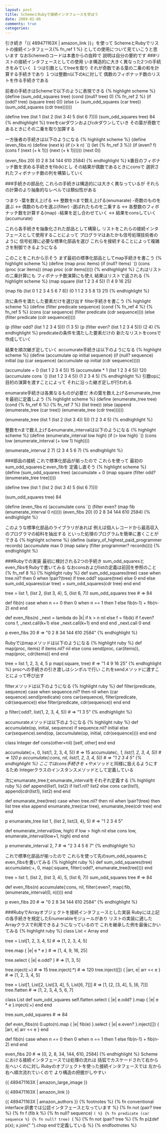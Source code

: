 ```yaml
---
layout: post
title: SchemeとRubyで接続インタフェースを学ぼう
date: 2009-02-06
comments: true
categories:
---
```



引き続き「{{ 489471163X | amazon_link }}」を使って
SchemeとRubyでリストの接続インタフェース{% fn_ref 1 %}
としての使用について見ていこうと思います
なおSchemeのコードは本書からの抜粋で
説明は自分の要約です
###リストの接続インタフェースとしての使用
いま構造的に大きく異なった2つの手続きをみていく
１つは引数としてtreeを取り
それが奇数である葉の二乗の和を計算する手続きであり
１つは整数n以下のkに対して
偶数のフィボナッチ数のリストを作る手続きである

前者の手続きはSchemeで以下のように表現できる
{% highlight scheme %}
 (define (sum_odd_squares tree)
       (cond ((null? tree) 0)
                  {% fn_ref 2 %}
                       (if (odd? tree) (square tree) 0))
                  (else (+ (sum_odd_squares (car tree))
                                 (sum_odd_squares (cdr tree))))))
 
 (define tree (list 1 (list 2 (list 3 4) 5 (list 6 7))))
 (sum_odd_squares tree)
 84
{% endhighlight %}
treeをcarダウンおよびcdrダウンしていき
その葉が奇数であるときにその二乗を取り加算する

一方後者の手続きは以下のようになる
{% highlight scheme %}
 (define (even_fibs n)
       (define (next k)
             (if (> k n)
                 `()
             (let {% fn_ref 3 %})
                  (if (even? f)
                       (cons f (next (+ k 1)))
                       (next (+ k 1))))))
        (next 0))
 
 (even_fibs 20)
 (0 2 8 34 144 610 2584)
{% endhighlight %}
k番目のフィボナッチ数を求める手続きをfib(k)とし
その結果が偶数であるときにconsで
選択されたフィボナッチ数の列を構築していく

###手続きの部品化
これらの手続きは構造的には大きく異なっているが
それらの計算のより抽象的なレベルでは類似性がある

つまり
-葉を数え上げる <-> 整数をnまで数え上げる(enumarate)
-奇数のものを選ぶ <-> 偶数のものを選ぶ(filter)
-選ばれたものを二乗する <-> 各整数のフィボナッチ数を計算する(map)
-結果を足し合わせていく <-> 結果をconsしていく(accumurate)

これら各手続きを抽象化された部品として構築し
リストをこれらの接続インタフェースとして使用することによって
プログラマはあたかも信号処理技術者のように
信号処理に必要な標準化部品を選び
これらを接続することによって複雑さを制御できるようになる

このことをこれから示そう
まず最初の標準化部品としてmap手続きを書こう
{% highlight scheme %}
 (define (map proc items)
        (if (null? items)
             `()
         (cons (proc (car items))
                    (map proc (cdr items)))))
{% endhighlight %}
これはリストの二乗計算にも
フィボナッチ数演算にも使え
結果はリストで返される
{% highlight scheme %}
 (map square (list 1 2 3 4 5))
 (1 4 9 16 25)
 
 (map fib (list 0 1 2 3 4 5 6 7 8))
 (0 1 1 2 3 5 8 13 21)
{% endhighlight %}

次に条件を満たした要素だけを選び出す
filter手続きを書こう
{% highlight scheme %}
 (define (filter predicate sequence)
        (cond {% fn_ref 4 %}
                 {% fn_ref 5 %}
                          (cons (car sequence)
                                  (filter predicate (cdr sequence))))
                  (else (filter predicate (cdr sequence)))))
 
 (p (filter odd? (list 1 2 3 4 5)))
 (1 3 5)
 (p (filter even? (list 1 2 3 4 5)))
 (2 4)
{% endhighlight %}
predicateの条件を満たした要素だけの
新たなリストをconsで作成していく

結果を順次継ぎ足していく
accumurate手続きは以下のようになる
{% highlight scheme %}
 (define (accumulate op initial sequence)
         (if (null? sequence)
               initial
              (op (car sequence)
                     (accumulate op initial (cdr sequence)))))
 
 (accumulate + 0 (list 1 2 3 4 5))
 15
 (accumulate * 1 (list 1 2 3 4 5))
 120
 (accumulate cons `() (list 1 2 3 4 5))
 (1 2 3 4 5)
{% endhighlight %}
引数opに目的の演算を渡すことによって
それに沿った継ぎ足しが行われる

enumarate手続きは各異なるものが必要だ
木の葉を数え上げるenumarate_treeを最初に定義しよう
{% highlight scheme %}
 (define (enumerate_tree tree)
        (cond {% fn_ref 6 %}
                 {% fn_ref 7 %} (list tree))
                 (else (append (enumerate_tree (car tree))
                                          (enumerate_tree (cdr tree))))))
 
 (enumerate_tree (list 1 (list 2 (list 3 4)) 5))
 (1 2 3 4 5)
{% endhighlight %}

整数をnまで数え上げるenumarate_intervalは以下のようになる
{% highlight scheme %}
 (define (enumerate_interval low high)
         (if (> low high)
              `()
              (cons low (enumerate_interval (+ low 1) high))))
 
 (enumerate_interval 2 7)
 (2 3 4 5 6 7)
{% endhighlight %}

###部品の接続
これで標準化部品が揃ったので
これらを使って
最初のsum_odd_squaresとeven_fibを
定義し直そう
{% highlight scheme %}
  (define (sum_odd_squares tree)
        (accumulate +
             0
             (map square
                      (filter odd?
                            (enumerate_tree tree)))))
  
  (define tree (list 1 (list 2 (list 3 4) 5 (list 6 7))))
  
  (sum_odd_squares tree)
  84
  
  (define (even_fibs n)
       (accumulate cons
            `()
             (filter even?
                    (map fib
                           (enumerate_interval 0 n)))))
  (even_fibs 20)
  (0 2 8 34 144 610 2584)
{% endhighlight %}

このような標準化部品のライブラリがあれば
例えば個人レコードから最高収入のプログラマの給料を抽出する
といった処理のプログラムを簡単に書くことができる
{% highlight scheme %}
 (define (salary_of_highest_paid_programmer records)
         (accumulate max
                  0
                  (map salary
                          (filter programmer? records))))
{% endhighlight %}

###Rubyでの実装
最初に検討される2つの手続き
sum_odd_squaresとeven_fibsをRubyで書いてみる
なおconsおよびlistの定義は前回を参照のこと{% fn_ref 8 %}
{% highlight ruby %}
 def sum_odd_squares(tree)
   case
   when tree.nil? then 0
   when !pair?(tree)
     if tree.odd?
       square(tree)
     else
       0
     end
   else
     sum_odd_squares(car tree) + sum_odd_squares(cdr tree)
   end
 end
 
 tree = list 1, (list 2, (list 3, 4), 5, (list 6, 7))
 sum_odd_squares tree # => 84
 
 def fib(n)
   case
   when n == 0 then 0
   when n == 1 then 1
   else
     fib(n-1) + fib(n-2)
   end
 end
 
 def even_fibs(n)
   _next = lambda do |k|
     if k > n
       nil
     else
       f = fib(k)
       if f.even?
         cons f, _next.call(k+1)
       else
         _next.call(k+1)
       end
     end
   end
   _next.call 0
 end
 
 p even_fibs 20 # => "0 2 8 34 144 610 2584"
{% endhighlight %}

Rubyではmapメソッドは以下のようになる
{% highlight ruby %}
 def map(proc, items)
   if items.nil?
     nil
   else
     cons send(proc, car(items)), map(proc, cdr(items))
   end
 end
 
 tree = list 1, 2, 3, 4, 5
 p map(:square, tree) # => "1 4 9 16 25"
{% endhighlight %}
procへの手続きの引き渡しはシンボルで行い
これをsendメソッドに渡すことによって呼び出す

filterメソッドは以下のようになる
{% highlight ruby %}
 def filter(predicate, sequence)
   case
   when sequence.nil? then nil
   when (car sequence).send(predicate)
     cons car(sequence), filter(predicate, cdr(sequence))
   else
     filter(predicate, cdr(sequence))
   end
 end
 
 p filter(:odd?, list(1, 2, 3, 4, 5)) # => "1 3 5"
{% endhighlight %}

accumurateメソッドは以下のようになる
{% highlight ruby %}
 def accumulate(op, initial, sequence)
   if sequence.nil?
     initial
   else
     car(sequence).send(op, (accumulate(op, initial, cdr(sequence))))
   end
 end
 
 class Integer
   def cons(other=nil)
     [self, other]
   end
 end
 
 accumulate(:+, 0, list(1, 2, 3, 4, 5)) # => 15
 accumulate(:*, 1, list(1, 2, 3, 4, 5)) # => 120
 p accumulate(:cons, nil, list(1, 2, 3, 4, 5)) # => "1 2 3 4 5"
{% endhighlight %}
ここではcons手続きを
 +や*メソッドと同様に扱えるようにするため
Integerクラスのインスタンスメソッドとして定義している

次にenumarate_treeとenumarate_intervalをそれぞれ定義する
{% highlight ruby %}
 def append(list1, list2)
   if list1.nil?
     list2
   else
     cons car(list1), append(cdr(list1), list2)
   end
 end
 
 def enumarate_tree(tree)
   case
   when tree.nil? then nil
   when !pair?(tree) then list tree
   else
     append enumarate_tree(car tree), enumarate_tree(cdr tree)
   end
 end
 
 p enumarate_tree list 1, (list 2, list(3, 4), 5) # => "1 2 3 4 5"
 
 def enumerate_interval(low, high)
   if low > high
     nil
   else
     cons low, enumerate_interval(low+1, high)
   end
 end
 
 p enumerate_interval 2, 7 # => "2 3 4 5 6 7"
{% endhighlight %}

これで標準化部品が揃ったので
これらを使って先のsum_odd_squaresとeven_fibsを書いてみる
{% highlight ruby %}
 def sum_odd_squares(tree)
   accumulate(:+, 0, map(:square, filter(:odd?, enumarate_tree(tree))))
 end
 
 tree = list 1, (list 2, (list 3, 4), 5, (list 6, 7))
 sum_odd_squares tree # => 84
 
 def even_fibs(n)
   accumulate(:cons, nil, filter(:even?, map(:fib, (enumerate_interval(0, n)))))
 end
 
 p even_fibs 20 # => "0 2 8 34 144 610 2584"
{% endhighlight %}

###RubyでArrayオブジェクトを接続インタフェースとした実装
Rubyには上記の各手続きを規定したEnumerableモジュールがあり
リストの実装に適したArrayクラスで利用できるようになっているので
これを継承した例を最後にかいてみる
{% highlight ruby %}
 class List < Array
 end
 
 tree = List[1, 2, 3, 4, 5] # => [1, 2, 3, 4, 5]
 
 tree.map { |e| e * e } # => [1, 4, 9, 16, 25]
 
 tree.select { |e| e.odd? } # => [1, 3, 5]
 
 tree.inject(:+) # => 15
 tree.inject(:*) # => 120
 tree.inject([]) { |arr, e| arr << e } # => [1, 2, 3, 4, 5]
 
 tree = List[1, List[2, List[3, 4], 5, List[6, 7]]] # => [1, [2, [3, 4], 5, [6, 7]]]
 tree.flatten # => [1, 2, 3, 4, 5, 6, 7]
 
 class List
   def sum_odd_squares
     self.flatten.select { |e| e.odd? }.map { |e| e * e  }.inject(:+)
   end
 end
 
 tree.sum_odd_squares # => 84
 
 def even_fibs(n)
   0.upto(n).map { |e| fib(e) }.select { |e| e.even? }.inject([]) { |arr, e| arr << e }
 end
 
 def fib(n)
   case
   when n == 0 then 0
   when n == 1 then 1
   else
     fib(n-1) + fib(n-2)
   end
 end
 
 even_fibs 20 # => [0, 2, 8, 34, 144, 610, 2584]
{% endhighlight %}
Schemeにおける接続インタフェースでは処理の流れは
括弧でカスケードされて右から左へいくのに対し
Rubyのオブジェクトを使った接続インタフェースでは
左から右へ順次流れていくので
より構造の把握がしやすい

{{ 489471163X | amazon_large_image }}

{{ 489471163X | amazon_link }}

{{ 489471163X | amazon_authors }}
{% footnotes %}
   {% fn conventional interface:訳書では公認インタフェースとなっています %}
   {% fn not (pair? tree %}
   {% fn f (fib k %}
   {% fn null? sequence) `( %}
   {% fn predicate (car sequence %}
   {% fn null? tree) `( %}
   {% fn not (pair? tree %}
   {% fn pはdef p(x); x.join(" ").chop endで定義している %}
{% endfootnotes %}
